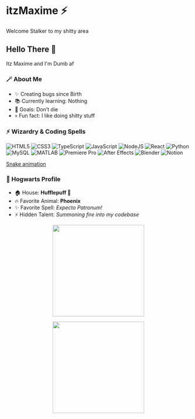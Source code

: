# itzMaxime ⚡
Welcome Stalker to my shitty area

## Hello There 👋
Itz Maxime and I'm Dumb af  

### 🪄 About Me
- ✨ Creating bugs since Birth  
- 📚 Currently learning: Nothing  
- 🎯 Goals: Don’t die  
- 💀 Fun fact: I like doing shitty stuff  

### ⚡ Wizardry & Coding Spells
![HTML5](https://img.shields.io/badge/html5-%23E34F26.svg?style=for-the-badge&logo=html5&logoColor=white)
![CSS3](https://img.shields.io/badge/css3-%231572B6.svg?style=for-the-badge&logo=css3&logoColor=white)
![TypeScript](https://img.shields.io/badge/typescript-%23007ACC.svg?style=for-the-badge&logo=typescript&logoColor=white)
![JavaScript](https://img.shields.io/badge/javascript-%23323330.svg?style=for-the-badge&logo=javascript&logoColor=%23F7DF1E)
![NodeJS](https://img.shields.io/badge/node.js-6DA55F?style=for-the-badge&logo=node.js&logoColor=white)
![React](https://img.shields.io/badge/react-%2320232a.svg?style=for-the-badge&logo=react&logoColor=%2361DAFB)
![Python](https://img.shields.io/badge/python-3670A0?style=for-the-badge&logo=python&logoColor=ffdd54)
![MySQL](https://img.shields.io/badge/mysql-%2300f.svg?style=for-the-badge&logo=mysql&logoColor=white)
![MATLAB](https://img.shields.io/badge/MATLAB-orange?style=for-the-badge&logo=Mathworks&logoColor=white)
![Premiere Pro](https://img.shields.io/badge/Adobe%20Premiere%20Pro-9999FF.svg?style=for-the-badge&logo=Adobe%20Premiere%20Pro&logoColor=white)
![After Effects](https://img.shields.io/badge/Adobe%20After%20Effects-9999FF.svg?style=for-the-badge&logo=Adobe%20After%20Effects&logoColor=white)
![Blender](https://img.shields.io/badge/blender-F5792A.svg?style=for-the-badge&logo=blender&logoColor=white)
![Notion](https://img.shields.io/badge/Notion-%23000000.svg?style=for-the-badge&logo=notion&logoColor=white)

[Snake animation](https://github.com/itzMaxime/itzMaxime/blob/output/github-contribution-grid-snake.svg)

### 🏰 Hogwarts Profile
- 🏠 House: **Hufflepuff 🦡**  
- 🔥 Favorite Animal: **Phoenix**  
- ✨ Favorite Spell: *Expecto Patronum!*  
- ⚡ Hidden Talent: *Summoning fire into my codebase*  

<p align="center">
  <img src="https://media.tenor.com/2J8KfW2pY0sAAAAC/hello-there-obi-wan.gif" width="250">
</p>

<p align="center">
  <img src="https://media.tenor.com/4f5C5C1KX9IAAAAC/naruto-laugh.gif" width="250">
</p>
